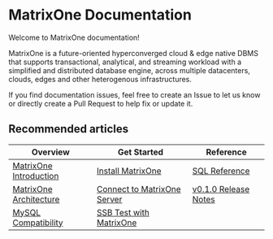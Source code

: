 # **MatrixOne Documentation** 

Welcome to MatrixOne documentation!


MatrixOne is a future-oriented hyperconverged cloud & edge native DBMS that supports transactional, analytical, and streaming workload with a simplified and distributed database engine, across multiple  datacenters, clouds, edges and other heterogenous infrastructures.

If you find documentation issues, feel free to create an Issue to let us know or directly create a Pull Request to help fix or update it.


## **Recommended articles**
|  Overview   | Get Started  |  Reference   
|  ----  | ----  |  ----  
| [MatrixOne Introduction](MatrixOne/Overview/matrixone-introduction.md)  | [Install MatrixOne](MatrixOne/Get-Started/install-matrixone.md) | 	[SQL Reference](MatrixOne/Reference/SQL-Reference/Data-Definition-Statements/create-database.md)
| [MatrixOne Architecture](MatrixOne/Overview/matrixone-architecture.md)  | [Connect to MatrixOne Server](MatrixOne/Get-Started/connect-to-matrixone-server.md) | [v0.1.0 Release Notes](MatrixOne/Release-Notes/v0.1.0.md)
| [MySQL Compatibility](MatrixOne/Overview/mysql-compatibility.md)  | [SSB Test with MatrixOne](MatrixOne/Get-Started/benchmark-test.md)
